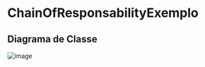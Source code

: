 # ChainOfResponsabilityExemplo #

## Diagrama de Classe ##

![image](https://github.com/user-attachments/assets/64e72a7d-3f27-45bf-a74f-1505fdca5592)
